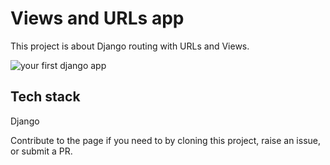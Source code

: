 # Views and URLs app

This project is about Django routing with URLs and Views.

![your first django app](https://github.com/Terieyenike/django-projs/assets/25850598/f2cb1bc3-1145-4640-9f91-90cf785805eb)

## Tech stack

Django

Contribute to the page if you need to by cloning this project, raise an issue, or submit a PR.

